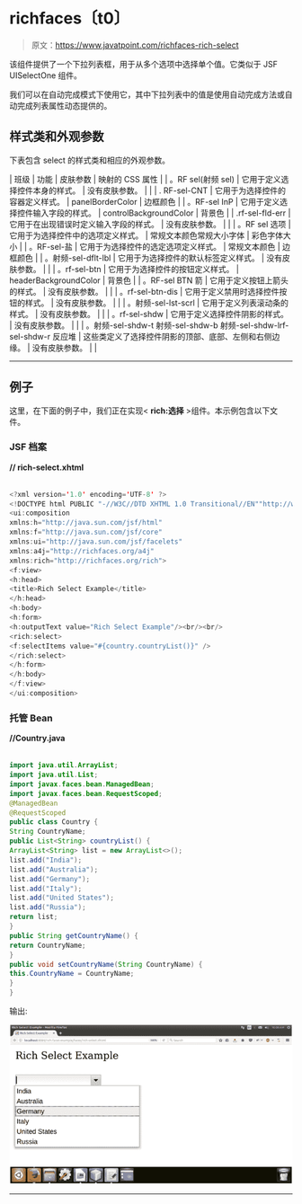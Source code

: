 # richfaces〔t0〕

> 原文：<https://www.javatpoint.com/richfaces-rich-select>

该组件提供了一个下拉列表框，用于从多个选项中选择单个值。它类似于 JSF UISelectOne 组件。

我们可以在自动完成模式下使用它，其中下拉列表中的值是使用自动完成方法或自动完成列表属性动态提供的。

## 样式类和外观参数

下表包含 select 的样式类和相应的外观参数。

| 班级 | 功能 | 皮肤参数 | 映射的 CSS 属性 |
| 。RF sel(射频 sel) | 它用于定义选择控件本身的样式。 | 没有皮肤参数。 |  |
| . RF-sel-CNT | 它用于为选择控件的容器定义样式。 | panelBorderColor | 边框颜色 |
| 。RF-sel InP | 它用于定义选择控件输入字段的样式。 | controlBackgroundColor | 背景色 |
| .rf-sel-fld-err | 它用于在出现错误时定义输入字段的样式。 | 没有皮肤参数。 |  |
| 。RF sel 选项 | 它用于为选择控件中的选项定义样式。 | 常规文本颜色常规大小字体 | 彩色字体大小 |
| 。RF-sel-盐 | 它用于为选择控件的选定选项定义样式。 | 常规文本颜色 | 边框颜色 |
| 。射频-sel-dflt-lbl | 它用于为选择控件的默认标签定义样式。 | 没有皮肤参数。 |  |
| 。rf-sel-btn | 它用于为选择控件的按钮定义样式。 | headerBackgroundColor | 背景色 |
| 。RF-sel BTN 箭 | 它用于定义按钮上箭头的样式。 | 没有皮肤参数。 |  |
| 。rf-sel-btn-dis | 它用于定义禁用时选择控件按钮的样式。 | 没有皮肤参数。 |  |
| 。射频-sel-lst-scrl | 它用于定义列表滚动条的样式。 | 没有皮肤参数。 |  |
| 。rf-sel-shdw | 它用于定义选择控件阴影的样式。 | 没有皮肤参数。 |  |
| 。射频-sel-shdw-t 射频-sel-shdw-b 射频-sel-shdw-lrf-sel-shdw-r 反应堆 | 这些类定义了选择控件阴影的顶部、底部、左侧和右侧边缘。 | 没有皮肤参数。 |  |

* * *

## 例子

这里，在下面的例子中，我们正在实现< **rich:选择** >组件。本示例包含以下文件。

### JSF 档案

**// rich-select.xhtml**

```java

<?xml version='1.0' encoding='UTF-8' ?>
<!DOCTYPE html PUBLIC "-//W3C//DTD XHTML 1.0 Transitional//EN""http://www.w3.org/TR/xhtml1/DTD/xhtml1-transitional.dtd">
<ui:composition 
xmlns:h="http://java.sun.com/jsf/html"
xmlns:f="http://java.sun.com/jsf/core"
xmlns:ui="http://java.sun.com/jsf/facelets"
xmlns:a4j="http://richfaces.org/a4j"
xmlns:rich="http://richfaces.org/rich">
<f:view>
<h:head>
<title>Rich Select Example</title>
</h:head>
<h:body>
<h:form>
<h:outputText value="Rich Select Example"/><br/><br/>
<rich:select>
<f:selectItems value="#{country.countryList()}" />
</rich:select>
</h:form>
</h:body>
</f:view>
</ui:composition>

```

### 托管 Bean

**//Country.java**

```java

import java.util.ArrayList;
import java.util.List;
import javax.faces.bean.ManagedBean;
import javax.faces.bean.RequestScoped;
@ManagedBean
@RequestScoped
public class Country {
String CountryName;
public List<String> countryList() {
ArrayList<String> list = new ArrayList<>();
list.add("India");
list.add("Australia");
list.add("Germany");
list.add("Italy");
list.add("United States");
list.add("Russia");
return list;
}
public String getCountryName() {
return CountryName;
}
public void setCountryName(String CountryName) {
this.CountryName = CountryName;
}
}

```

输出:

![RichFaces Select 1](img/1edd415acfd4eb3a3073b31966bcfb8c.png)

* * *